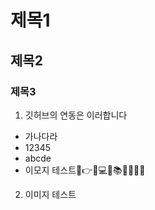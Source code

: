 <h1 id="제목1">제목1</h1>
<h2 id="제목2">제목2</h2>
<h3 id="제목3">제목3</h3>
<ol>
<li>깃허브의 연동은 이러합니다</li>
</ol>
<ul>
<li>가나다라</li>
<li>12345</li>
<li>abcde</li>
<li>이모지 테스트📝👉📜💻🔗📚📢🤖🚧🚩</li>
</ul>
<ol start="2">
<li>이미지 테스트
<img alt="" src="https://velog.velcdn.com/images/csj0209/post/f20ad098-886b-436b-9f01-79af90f36426/image.jpeg" /></li>
</ol>